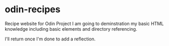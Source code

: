# odin-recipes
Recipe website for Odin Project
I am going to deminstration my basic HTML knowledge including
basic elements and directory referencing.

I'll return once I'm done to add a reflection.